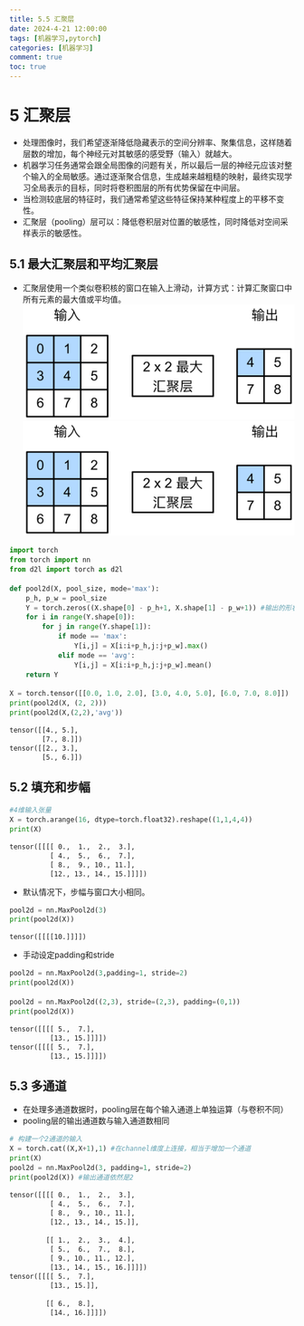 ```yaml
---
title: 5.5 汇聚层
date: 2024-4-21 12:00:00
tags: [机器学习,pytorch]
categories: [机器学习]
comment: true
toc: true
---
```

#
<!--more-->
# 5 汇聚层
- 处理图像时，我们希望逐渐降低隐藏表示的空间分辨率、聚集信息，这样随着层数的增加，每个神经元对其敏感的感受野（输入）就越大。
- 机器学习任务通常会跟全局图像的问题有关，所以最后一层的神经元应该对整个输入的全局敏感。通过逐渐聚合信息，生成越来越粗糙的映射，最终实现学习全局表示的目标，同时将卷积图层的所有优势保留在中间层。
- 当检测较底层的特征时，我们通常希望这些特征保持某种程度上的平移不变性。
- 汇聚层（pooling）层可以：降低卷积层对位置的敏感性，同时降低对空间采样表示的敏感性。
## 5.1 最大汇聚层和平均汇聚层
- 汇聚层使用一个类似卷积核的窗口在输入上滑动，计算方式：计算汇聚窗口中所有元素的最大值或平均值。
![](../../../../../../themes/yilia/source/img/deeplearning/code/pytorch/5_convolution/5_polling/1.png)
![](img/deeplearning/code/pytorch/5_convolution/5_polling/1.png)



```python
import torch
from torch import nn
from d2l import torch as d2l

def pool2d(X, pool_size, mode='max'):
    p_h, p_w = pool_size
    Y = torch.zeros((X.shape[0] - p_h+1, X.shape[1] - p_w+1)) #输出的形状
    for i in range(Y.shape[0]):
        for j in range(Y.shape[1]):
            if mode == 'max':
                Y[i,j] = X[i:i+p_h,j:j+p_w].max()
            elif mode == 'avg':
                Y[i,j] = X[i:i+p_h,j:j+p_w].mean()
    return Y

X = torch.tensor([[0.0, 1.0, 2.0], [3.0, 4.0, 5.0], [6.0, 7.0, 8.0]])
print(pool2d(X, (2, 2)))
print(pool2d(X,(2,2),'avg'))
```

    tensor([[4., 5.],
            [7., 8.]])
    tensor([[2., 3.],
            [5., 6.]])
    

## 5.2 填充和步幅



```python
#4维输入张量
X = torch.arange(16, dtype=torch.float32).reshape((1,1,4,4))
print(X)
```

    tensor([[[[ 0.,  1.,  2.,  3.],
              [ 4.,  5.,  6.,  7.],
              [ 8.,  9., 10., 11.],
              [12., 13., 14., 15.]]]])
    

- 默认情况下，步幅与窗口大小相同。


```python
pool2d = nn.MaxPool2d(3)
print(pool2d(X))
```

    tensor([[[[10.]]]])
    

- 手动设定padding和stride


```python
pool2d = nn.MaxPool2d(3,padding=1, stride=2)
print(pool2d(X))

pool2d = nn.MaxPool2d((2,3), stride=(2,3), padding=(0,1))
print(pool2d(X))
```

    tensor([[[[ 5.,  7.],
              [13., 15.]]]])
    tensor([[[[ 5.,  7.],
              [13., 15.]]]])
    

## 5.3 多通道
- 在处理多通道数据时，pooling层在每个输入通道上单独运算（与卷积不同）
- pooling层的输出通道数与输入通道数相同


```python
# 构建一个2通道的输入
X = torch.cat((X,X+1),1) #在channel维度上连接，相当于增加一个通道
print(X)
pool2d = nn.MaxPool2d(3, padding=1, stride=2)
print(pool2d(X)) #输出通道依然是2

```

    tensor([[[[ 0.,  1.,  2.,  3.],
              [ 4.,  5.,  6.,  7.],
              [ 8.,  9., 10., 11.],
              [12., 13., 14., 15.]],
    
             [[ 1.,  2.,  3.,  4.],
              [ 5.,  6.,  7.,  8.],
              [ 9., 10., 11., 12.],
              [13., 14., 15., 16.]]]])
    tensor([[[[ 5.,  7.],
              [13., 15.]],
    
             [[ 6.,  8.],
              [14., 16.]]]])
    
